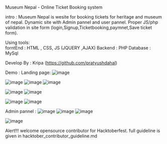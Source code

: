 Museum Nepal  - Online Ticket Booking system 

intro : Museum Nepal is  wesite for booking tickets for heritage and museum  of nepal.
        Dynamic site with Admin pannel and user pannel. Proper JS/php validation in site form (login,Signup,Ticketbooking,paymnet,Save ticket form).
       

Using tools:  
       forntEnd : HTML , CSS, JS (JQUERY ,AJAX)
       Backend  : PHP
       Database : MySql
 
 
 Develop By :   Kripa  (https://github.com/pratyushdahal)

  Demo :
  Landing page:
  ![image](https://user-images.githubusercontent.com/69428947/184124523-1bc8dc4a-2155-4846-a57d-88caee496c55.png)

![image](https://user-images.githubusercontent.com/69428947/184125466-50831e77-5b2c-4fa6-9a0f-ca676b7e252e.png)
![image](https://user-images.githubusercontent.com/69428947/184125531-0759cd5f-8cf5-43d5-a8e9-52b54fd873a2.png)
![image](https://user-images.githubusercontent.com/69428947/184126029-f109a1c8-3f95-49a6-9a0d-4e2d78cf9533.png)

![image](https://user-images.githubusercontent.com/69428947/184123359-5072e5ca-9f83-43a2-8c36-58542a02852a.png)
![image](https://user-images.githubusercontent.com/69428947/184123453-61bcf53e-917a-480a-9463-28cbf558d441.png)

![image](https://user-images.githubusercontent.com/69428947/184123601-9ceeb732-bf5f-42d4-9a69-84c2a1d8e611.png)
![image](https://user-images.githubusercontent.com/69428947/184123715-3d805b55-864a-407e-aef6-576b28bf86f8.png)

Admin pannel :
![image](https://user-images.githubusercontent.com/69428947/184124064-8d7eeacc-f49f-4a5d-bd33-11931bc2a4d1.png)
![image](https://user-images.githubusercontent.com/69428947/184124163-6110fb05-d6eb-4d8f-aa73-485872cb3a08.png)
![image](https://user-images.githubusercontent.com/69428947/184124381-f7586925-cf16-4593-8196-70b221e2611e.png)

![image](https://user-images.githubusercontent.com/69428947/184124444-7efefc06-a0b6-4b59-ab11-fbc3d5588e44.png)





Alert!!!
welcome  opensource contributor for Hacktoberfest.
full guideline is given in hacktober_contributor_guideline.md
